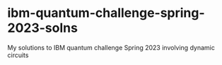 # ibm-quantum-challenge-spring-2023-solns
My solutions to IBM quantum challenge Spring 2023 involving dynamic circuits
